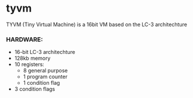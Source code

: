 # tyvm
TYVM (Tiny Virtual Machine) is a 16bit VM based on the LC-3 architechture

### HARDWARE:
  - 16-bit LC-3 architechture
  - 128kb memory
  - 10 registers:
    - 8 general purpose
    - 1 program counter
    - 1 condition flag
  - 3 condition flags
